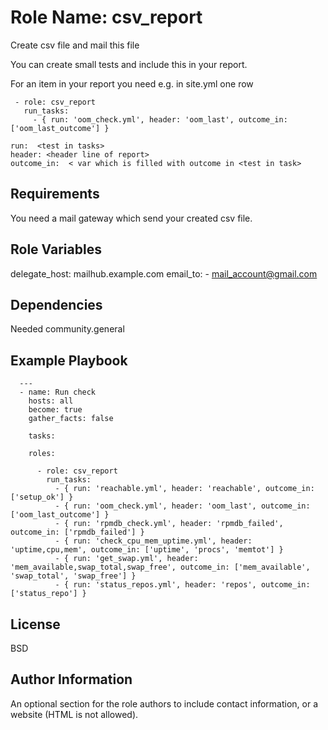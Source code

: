 Role Name: csv_report
=========

Create csv file and mail this file

You can create small tests and include this in your report.

For an item in your report you need e.g. in site.yml one row
```
 - role: csv_report
   run_tasks:
     - { run: 'oom_check.yml', header: 'oom_last', outcome_in: ['oom_last_outcome'] }
```

```
run:  <test in tasks>
header: <header line of report>
outcome_in:  < var which is filled with outcome in <test in task>
```

Requirements
------------

You need a mail gateway which send your created csv file.

Role Variables
--------------

  delegate_host: mailhub.example.com
  email_to:
    - mail_account@gmail.com


Dependencies
------------

Needed community.general

Example Playbook
----------------

```
  ---
  - name: Run check
    hosts: all
    become: true
    gather_facts: false

    tasks:

    roles:

      - role: csv_report
        run_tasks:
          - { run: 'reachable.yml', header: 'reachable', outcome_in: ['setup_ok'] }
          - { run: 'oom_check.yml', header: 'oom_last', outcome_in: ['oom_last_outcome'] }
          - { run: 'rpmdb_check.yml', header: 'rpmdb_failed', outcome_in: ['rpmdb_failed'] }
          - { run: 'check_cpu_mem_uptime.yml', header: 'uptime,cpu,mem', outcome_in: ['uptime', 'procs', 'memtot'] }
          - { run: 'get_swap.yml', header: 'mem_available,swap_total,swap_free', outcome_in: ['mem_available', 'swap_total', 'swap_free'] }
          - { run: 'status_repos.yml', header: 'repos', outcome_in: ['status_repo'] }
```

License
-------

BSD

Author Information
------------------

An optional section for the role authors to include contact information, or a website (HTML is not allowed).

